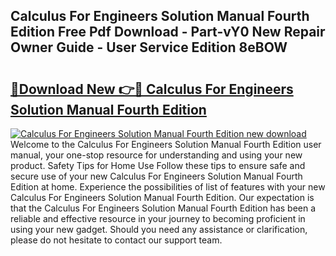 ## Calculus For Engineers Solution Manual Fourth Edition Free Pdf Download - Part-vY0 New Repair Owner Guide - User Service Edition 8eBOW

# <h2><a href="http://bc4688.oget.top/?id=Calculus+For+Engineers+Solution+Manual+Fourth+Edition">🔗Download New 👉🔴 Calculus For Engineers Solution Manual Fourth Edition</a></h2>

[![Calculus For Engineers Solution Manual Fourth Edition new download](https://i.imgur.com/5g1atiW.png)](http://bc4688.oget.top/?id=Calculus+For+Engineers+Solution+Manual+Fourth+Edition)
Welcome to the Calculus For Engineers Solution Manual Fourth Edition user manual, your one-stop resource for understanding and using your new product. Safety Tips for Home Use Follow these tips to ensure safe and secure use of your new Calculus For Engineers Solution Manual Fourth Edition at home. Experience the possibilities of list of features with your new Calculus For Engineers Solution Manual Fourth Edition. Our expectation is that the Calculus For Engineers Solution Manual Fourth Edition has been a reliable and effective resource in your journey to becoming proficient in using your new gadget. Should you need any assistance or clarification, please do not hesitate to contact our support team.
